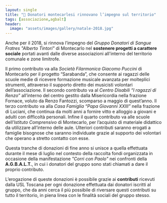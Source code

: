 ```yaml
---
layout: single
title: "🔴 Donatori montecarlesi rinnovano l’impegno sul territorio"
tags: [associazione,agbalt]
header:
  image: "assets/images/gallery/natale-2018.jpg"
---
```


Anche per il 2018, si rinnova l’impegno del *Gruppo Donatori di Sangue Fratres "Alberto Tintori"* di Montecarlo nel **sostenere progetti a carattere sociale** portati avanti dalle diverse associazioni all'interno del territorio comunale e zone limitrofe.

Il primo contributo va alla *Società Filarmonica Giacomo Puccini* di Montecarlo per il progetto “Sarabanda”, che consente ai ragazzi delle scuole medie di ricevere formazione musicale avanzata per molteplici strumenti, attraverso il supporto diretto dei musicisti volontari dell’associazione. Il secondo contributo va al *Centro Disabili “I ragazzi di Renzo”* all’interno del centro gestito dalla Misericordia nella frazione Fornace, voluto da Renzo Fantozzi, scomparso a maggio di quest’anno. Il terzo contributo va alla *Casa Famiglia “Papa Giovanni XXIII”* nella frazione di Luciani, che continua da molti anni a fornire vitto e alloggio a giovani e adulti con difficoltà personali. Infine il quarto contributo va alle scuole dell’*Istituto Comprensivo* di Montecarlo, per l’acquisto di materiale didattico da utilizzare all’interno delle aule. Ulteriori contributi saranno erogati a famiglie bisognose che saranno individuate grazie al supporto dei volontari che operano a stretto contatto con esse.

Questa tranche di donazioni di fine anno si unisce a quella effettuata durante il mese di luglio nel contesto della raccolta fondi organizzata in occasione della manifestazione *"Corri con Paolo"* nei confronti della **A.G.B.A.L.T.**, in cui i donatori del gruppo sono stati chiamati a dare il proprio contributo.

L’erogazione di queste donazioni è possibile grazie ai **contributi** ricevuti dalla USL Toscana per ogni donazione effettuata dai donatori iscritti al gruppo, che da anni cerca il più possibile di riversare questi contributi su tutto il territorio, in piena linea con le finalità sociali del gruppo stesso.
